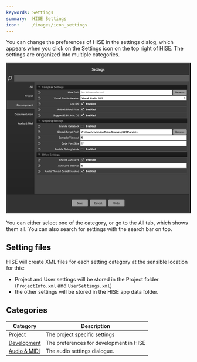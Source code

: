 ```yaml
---
keywords: Settings
summary:  HISE Settings 
icon:     /images/icon_settings
---
```


You can change the preferences of HISE in the settings dialog, which appears when you click on the Settings icon on the top right of HISE. The settings are organized into multiple categories.

![SettingsWindow](/images/custom/settingswindow.png) 

You can either select one of the category, or go to the All tab, which shows them all. You can also search for settings with the search bar on top.

## Setting files

HISE will create XML files for each setting category at the sensible location for this:

- Project and User settings will be stored in the Project folder (`ProjectInfo.xml` and `UserSettings.xml`)
- the other settings will be stored in the HISE app data folder.

## Categories

| Category | Description |
| --- | ------- |
| [Project](/working-with-hise/settings/project#settings) | The project specific settings |
| [Development](/working-with-hise/settings/development#hise-path) | The preferences for development in HISE |
| [Audio & MIDI](/working-with-hise/settings/audio-midi#settings) | The audio settings dialogue. |